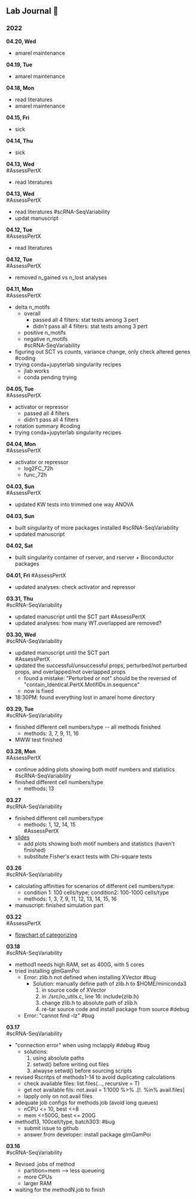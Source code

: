 ## Lab Journal  📖

### 2022  
**04.20, Wed**    
- amarel maintenance

**04.19, Tue**    
- amarel maintenance 

**04.18, Mon**    
- read literatures
- amarel maintenance

**04.15, Fri**    
- sick

**04.14, Thu**    
- sick

**04.13, Wed**    
#AssessPertX  
-  read literatures

**04.13, Wed**    
#AssessPertX  
-  read literatures
#scRNA-SeqVariability 
- updat manuscript

**04.12, Tue**    
#AssessPertX  
-  read literatures

**04.12, Tue**    
#AssessPertX  
-  removed n_gained vs n_lost analyses

**04.11, Mon**    
#AssessPertX  
- delta n_motifs  
	- overall  
		- passed all 4 filters: stat tests among 3 pert  
		- didn't pass all 4 filters: stat tests among 3 pert  
	- positive n_motifs  
	- negative n_motifs  
#scRNA-SeqVariability   
- figuring out SCT vs counts, variance change, only check altered genes   
#coding  
- trying conda+jupyterlab singularity recipes  
	- jlab works
	- conda pending trying

**04.05, Tue**    
#AssessPertX 
- activator or repressor
	- passed all 4 filters
	- didn't pass all 4 filters
- rotation summary
#coding
- trying conda+jupyterlab singularity recipes

**04.04, Mon**    
#AssessPertX 
- activator or repressor
	- log2FC_72h
	- func_72h

**04.03, Sun**    
#AssessPertX 
- updated KW tests into trimmed one way ANOVA

**04.03, Sun**    
- built singularity of more packages installed
#scRNA-SeqVariability 
- updated manuscript

**04.02, Sat**    
- built singularity container of rserver, and rserver + Bioconductor packages

**04.01, Fri** 
#AssessPertX 
- updated analyses: check activator and repressor 

**03.31, Thu**     
#scRNA-SeqVariability   
- updated manuscript until the SCT part
#AssessPertX 
- updated analyses: how many WT.overlapped are removed? 

**03.30, Wed**     
#scRNA-SeqVariability     
- updated manuscript until the SCT part  
#AssessPertX   
- updated the successful/unsuccessful props, perturbed/not perturbed props, and overlapped/not overlapped props  
	- found a mistake: "Perturbed or not" should be the reversed of "contain_Identical.PertX.MotifIDs.in.sequence"  
	- now is fixed  
- 18:30PM: found everything lost in amarel home directory
  
**03.29, Tue**    
#scRNA-SeqVariability   
- finished different cell numbers/type  -- all methods finished
	- methods: 3, 7, 9, 11, 16 
- MWW test finished

**03.28, Mon**    
#AssessPertX 
- continue adding plots showing both motif numbers and statistics
#scRNA-SeqVariability   
- finished different cell numbers/type  
	- methods: 13

**03.27**  
#scRNA-SeqVariability   
- finished different cell numbers/type  
	- methods: 1, 12, 14, 15  
#AssessPertX   
- [slides](https://docs.google.com/presentation/d/18T4jBtUAEKMg5_3sEeDKXSYLtdkPW_xXHf8G7wzn5NU/edit?usp=sharing)  
	- add plots showing both motif numbers and statistics (haven't finished)  
	- substitute Fisher's exact tests with Chi-square tests  

**03.26**  
#scRNA-SeqVariability   
- calculating affinities for scenarios of different cell numbers/type: 
	- condition 1: 100 cells/type; condition2: 100-1000 cells/type
	- methods: 1, 3, 7, 9, 11, 12, 13, 14, 15, 16
- manuscript: finished simulation part

**03.22**  
#AssessPertX  
- [flowchart of categorizing](https://drive.google.com/file/d/1zxn8tRwU6WUHjsGodA8C1ODszrlgak7J/view?usp=sharing)

**03.18**  
#scRNA-SeqVariability 
- method1 needs high RAM, set as 400G, with 5 cores
- tried installing glmGamPoi
	- Error: zlib.h not defined when installing XVector #bug 
		- Solution: manually define path of zlib.h to $HOME/miniconda3
			1. in source code of XVector
			2. in ./src/io_utils.c, line 16: include{zlib.h}
			3. change zlib.h to absolute path of zlib.h
			4. re-tar source code and install package from source #debug
	- Error: "cannot find -lz" #bug 

**03.17**  
#scRNA-SeqVariability  
- "connection error" when using mclapply #debug #bug
	- solutions: 
		1. using absolute paths
		2. setwd() before writing out files
		3. alwayse setwd() before sourcing scripts
- revised Rscritps of methods1-14 to avoid duplicating calculations
	- check available files: list.files(..., recursive = T)
	- get not available fils: not.avail = 1:1000 %>% .\[!.  %in% avail.files\]
	- lapply only on not.avail files
- adequate job configs for methods.job (avoid long queues)
	- nCPU <= 10, best <=8
	- mem <=500G, best <= 200G
- method13, 100cell/type, batch303: #bug
	- submit issue to github
	- answer from developer: install package glmGamPoi

**03.16**  
#scRNA-SeqVariability  
- Revised .jobs of method
	- partition=mem --> less queueing
	- more CPUs
	- larger RAM
- waiting for the methodN.job to finish


